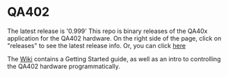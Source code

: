 # QA402
The latest release is '0.999'
This repo is binary releases of the QA40x application for the QA402 hardware. On the right side of the page, click on "releases" to see the latest release info. Or, you can click [here](https://github.com/QuantAsylum/QA402/releases)    

The [Wiki](https://github.com/QuantAsylum/QA402/wiki) contains a Getting Started guide, as well as an intro to controlling the QA402 hardware programmatically.  

